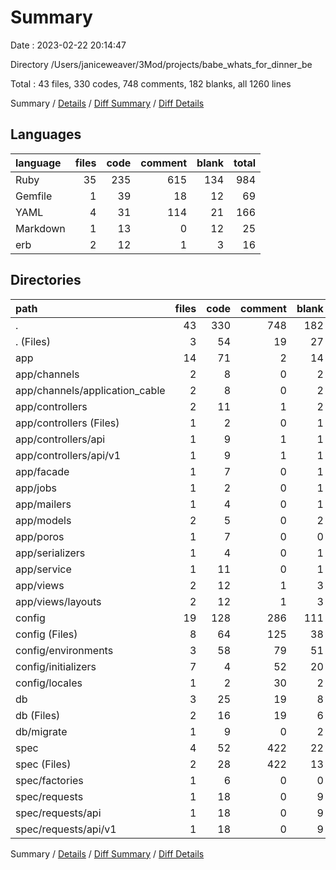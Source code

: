 # Summary

Date : 2023-02-22 20:14:47

Directory /Users/janiceweaver/3Mod/projects/babe_whats_for_dinner_be

Total : 43 files,  330 codes, 748 comments, 182 blanks, all 1260 lines

Summary / [Details](details.md) / [Diff Summary](diff.md) / [Diff Details](diff-details.md)

## Languages
| language | files | code | comment | blank | total |
| :--- | ---: | ---: | ---: | ---: | ---: |
| Ruby | 35 | 235 | 615 | 134 | 984 |
| Gemfile | 1 | 39 | 18 | 12 | 69 |
| YAML | 4 | 31 | 114 | 21 | 166 |
| Markdown | 1 | 13 | 0 | 12 | 25 |
| erb | 2 | 12 | 1 | 3 | 16 |

## Directories
| path | files | code | comment | blank | total |
| :--- | ---: | ---: | ---: | ---: | ---: |
| . | 43 | 330 | 748 | 182 | 1,260 |
| . (Files) | 3 | 54 | 19 | 27 | 100 |
| app | 14 | 71 | 2 | 14 | 87 |
| app/channels | 2 | 8 | 0 | 2 | 10 |
| app/channels/application_cable | 2 | 8 | 0 | 2 | 10 |
| app/controllers | 2 | 11 | 1 | 2 | 14 |
| app/controllers (Files) | 1 | 2 | 0 | 1 | 3 |
| app/controllers/api | 1 | 9 | 1 | 1 | 11 |
| app/controllers/api/v1 | 1 | 9 | 1 | 1 | 11 |
| app/facade | 1 | 7 | 0 | 1 | 8 |
| app/jobs | 1 | 2 | 0 | 1 | 3 |
| app/mailers | 1 | 4 | 0 | 1 | 5 |
| app/models | 2 | 5 | 0 | 2 | 7 |
| app/poros | 1 | 7 | 0 | 0 | 7 |
| app/serializers | 1 | 4 | 0 | 1 | 5 |
| app/service | 1 | 11 | 0 | 1 | 12 |
| app/views | 2 | 12 | 1 | 3 | 16 |
| app/views/layouts | 2 | 12 | 1 | 3 | 16 |
| config | 19 | 128 | 286 | 111 | 525 |
| config (Files) | 8 | 64 | 125 | 38 | 227 |
| config/environments | 3 | 58 | 79 | 51 | 188 |
| config/initializers | 7 | 4 | 52 | 20 | 76 |
| config/locales | 1 | 2 | 30 | 2 | 34 |
| db | 3 | 25 | 19 | 8 | 52 |
| db (Files) | 2 | 16 | 19 | 6 | 41 |
| db/migrate | 1 | 9 | 0 | 2 | 11 |
| spec | 4 | 52 | 422 | 22 | 496 |
| spec (Files) | 2 | 28 | 422 | 13 | 463 |
| spec/factories | 1 | 6 | 0 | 0 | 6 |
| spec/requests | 1 | 18 | 0 | 9 | 27 |
| spec/requests/api | 1 | 18 | 0 | 9 | 27 |
| spec/requests/api/v1 | 1 | 18 | 0 | 9 | 27 |

Summary / [Details](details.md) / [Diff Summary](diff.md) / [Diff Details](diff-details.md)